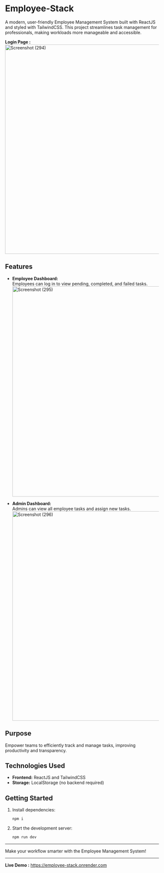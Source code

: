 # Employee-Stack

A modern, user-friendly Employee Management System built with ReactJS and styled with TailwindCSS. This project streamlines task management for professionals, making workloads more manageable and accessible.

**Login Page :**
<img width="1364" height="685" alt="Screenshot (294)" src="https://github.com/user-attachments/assets/56afcee4-43f8-4917-8a30-c1f7f0dbd291" />


## Features

- **Employee Dashboard:**  
    Employees can log in to view pending, completed, and failed tasks.
  <img width="1366" height="688" alt="Screenshot (295)" src="https://github.com/user-attachments/assets/eed093f1-1587-426b-a364-6a3f1950c2ef" />


- **Admin Dashboard:**  
    Admins can view all employee tasks and assign new tasks.
  <img width="1366" height="685" alt="Screenshot (296)" src="https://github.com/user-attachments/assets/ddd70e1d-69a4-4094-8fb3-f4d416cd1505" />


## Purpose

Empower teams to efficiently track and manage tasks, improving productivity and transparency.

## Technologies Used

- **Frontend:** ReactJS and TailwindCSS  
- **Storage:** LocalStorage (no backend required)

## Getting Started

1. Install dependencies:
     ```bash
     npm i
     ```
2. Start the development server:
     ```bash
     npm run dev
     ```

---

Make your workflow smarter with the Employee Management System!

---
**Live Demo :** https://employee-stack.onrender.com

